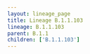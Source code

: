 ```yaml
---
layout: lineage_page
title: Lineage B.1.1.103
lineage: B.1.1.103
parent: B.1.1
children: ['B.1.1.103']
---
```


